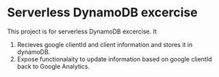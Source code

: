# Serverless DynamoDB excercise
This project is for serverless DynamoDB excercise.
It
1. Recieves google clientId and client information and stores it in dynamoDB.
2. Expose functionalaity to update information based on google clientId back to Google Analytics.
